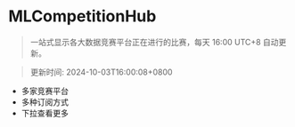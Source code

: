 # MLCompetitionHub

> 一站式显示各大数据竞赛平台正在进行的比赛，每天 16:00 UTC+8 自动更新。
  
> 更新时间: 2024-10-03T16:00:08+0800 

* 多家竞赛平台
* 多种订阅方式
* 下拉查看更多